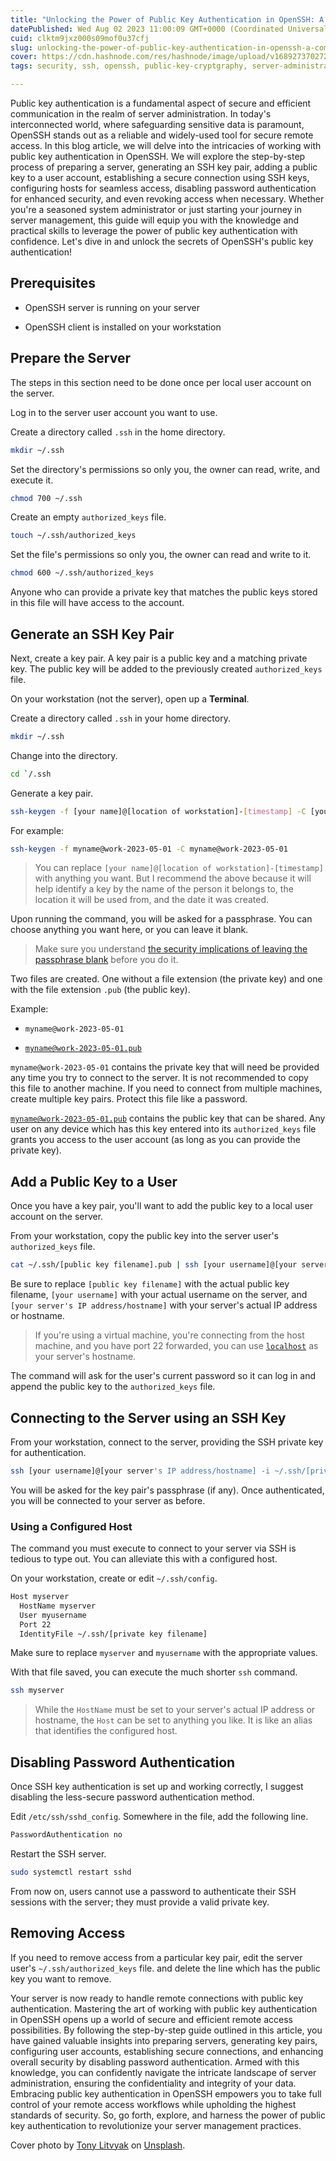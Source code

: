 ```yaml
---
title: "Unlocking the Power of Public Key Authentication in OpenSSH: A Comprehensive Guide"
datePublished: Wed Aug 02 2023 11:00:09 GMT+0000 (Coordinated Universal Time)
cuid: clktm9jxz000s09mof0u37cfj
slug: unlocking-the-power-of-public-key-authentication-in-openssh-a-comprehensive-guide
cover: https://cdn.hashnode.com/res/hashnode/image/upload/v1689273702720/a142acd7-dce6-4bc2-a258-c89285b45184.png
tags: security, ssh, openssh, public-key-cryptgraphy, server-administration

---
```


Public key authentication is a fundamental aspect of secure and efficient communication in the realm of server administration. In today's interconnected world, where safeguarding sensitive data is paramount, OpenSSH stands out as a reliable and widely-used tool for secure remote access. In this blog article, we will delve into the intricacies of working with public key authentication in OpenSSH. We will explore the step-by-step process of preparing a server, generating an SSH key pair, adding a public key to a user account, establishing a secure connection using SSH keys, configuring hosts for seamless access, disabling password authentication for enhanced security, and even revoking access when necessary. Whether you're a seasoned system administrator or just starting your journey in server management, this guide will equip you with the knowledge and practical skills to leverage the power of public key authentication with confidence. Let's dive in and unlock the secrets of OpenSSH's public key authentication!

## **Prerequisites**

* OpenSSH server is running on your server
    
* OpenSSH client is installed on your workstation
    

## **Prepare the Server**

The steps in this section need to be done once per local user account on the server.

Log in to the server user account you want to use.

Create a directory called `.ssh` in the home directory.

```bash
mkdir ~/.ssh
```

Set the directory's permissions so only you, the owner can read, write, and execute it.

```bash
chmod 700 ~/.ssh
```

Create an empty `authorized_keys` file.

```bash
touch ~/.ssh/authorized_keys
```

Set the file's permissions so only you, the owner can read and write to it.

```bash
chmod 600 ~/.ssh/authorized_keys
```

Anyone who can provide a private key that matches the public keys stored in this file will have access to the account.

## **Generate an SSH Key Pair**

Next, create a key pair. A key pair is a public key and a matching private key. The public key will be added to the previously created `authorized_keys` file.

On your workstation (not the server), open up a **Terminal**.

Create a directory called `.ssh` in your home directory.

```bash
mkdir ~/.ssh
```

Change into the directory.

```bash
cd `/.ssh
```

Generate a key pair.

```bash
ssh-keygen -f [your name]@[location of workstation]-[timestamp] -C [your name]@[location of workstation]-[timestamp]
```

For example:

```bash
ssh-keygen -f myname@work-2023-05-01 -C myname@work-2023-05-01
```

> You can replace `[your name]@[location of workstation]-[timestamp]` with anything you want. But I recommend the above because it will help identify a key by the name of the person it belongs to, the location it will be used from, and the date it was created.

Upon running the command, you will be asked for a passphrase. You can choose anything you want here, or you can leave it blank.

> Make sure you understand [the security implications of leaving the passphrase blank](https://superuser.com/questions/261361/do-i-need-to-have-a-passphrase-for-my-ssh-rsa-key) before you do it.

Two files are created. One without a file extension (the private key) and one with the file extension `.pub` (the public key).

Example:

* `myname@work-2023-05-01`
    
* [`myname@work-2023-05-01.pub`](mailto:myname@work-2023-05-01.pub)
    

`myname@work-2023-05-01` contains the private key that will need be provided any time you try to connect to the server. It is not recommended to copy this file to another machine. If you need to connect from multiple machines, create multiple key pairs. Protect this file like a password.

[`myname@work-2023-05-01.pub`](mailto:myname@work-2023-05-01.pub) contains the public key that can be shared. Any user on any device which has this key entered into its `authorized_keys` file grants you access to the user account (as long as you can provide the private key).

## **Add a Public Key to a User**

Once you have a key pair, you'll want to add the public key to a local user account on the server.

From your workstation, copy the public key into the server user's `authorized_keys` file.

```bash
cat ~/.ssh/[public key filename].pub | ssh [your username]@[your server's IP address or hostname] "cat >> ~/.ssh/authorized_keys"
```

Be sure to replace `[public key filename]` with the actual public key filename, `[your username]` with your actual username on the server, and `[your server's IP address/hostname]` with your server's actual IP address or hostname.

> If you're using a virtual machine, you're connecting from the host machine, and you have port 22 forwarded, you can use [`localhost`](http://localhost) as your server's hostname.

The command will ask for the user's current password so it can log in and append the public key to the `authorized_keys` file.

## **Connecting to the Server using an SSH Key**

From your workstation, connect to the server, providing the SSH private key for authentication.

```bash
ssh [your username]@[your server's IP address/hostname] -i ~/.ssh/[private key filename]
```

You will be asked for the key pair's passphrase (if any). Once authenticated, you will be connected to your server as before.

### **Using a Configured Host**

The command you must execute to connect to your server via SSH is tedious to type out. You can alleviate this with a configured host.

On your workstation, create or edit `~/.ssh/config`.

```bash
Host myserver
  HostName myserver
  User myusername
  Port 22
  IdentityFile ~/.ssh/[private key filename]
```

Make sure to replace `myserver` and `myusername` with the appropriate values.

With that file saved, you can execute the much shorter `ssh` command.

```bash
ssh myserver
```

> While the `HostName` must be set to your server's actual IP address or hostname, the `Host` can be set to anything you like. It is like an alias that identifies the configured host.

## **Disabling Password Authentication**

Once SSH key authentication is set up and working correctly, I suggest disabling the less-secure password authentication method.

Edit `/etc/ssh/sshd_config`. Somewhere in the file, add the following line.

```bash
PasswordAuthentication no
```

Restart the SSH server.

```bash
sudo systemctl restart sshd
```

From now on, users cannot use a password to authenticate their SSH sessions with the server; they must provide a valid private key.

## **Removing Access**

If you need to remove access from a particular key pair, edit the server user's `~/.ssh/authorized_keys` file. and delete the line which has the public key you want to remove.

Your server is now ready to handle remote connections with public key authentication. Mastering the art of working with public key authentication in OpenSSH opens up a world of secure and efficient remote access possibilities. By following the step-by-step guide outlined in this article, you have gained valuable insights into preparing servers, generating key pairs, configuring user accounts, establishing secure connections, and enhancing overall security by disabling password authentication. Armed with this knowledge, you can confidently navigate the intricate landscape of server administration, ensuring the confidentiality and integrity of your data. Embracing public key authentication in OpenSSH empowers you to take full control of your remote access workflows while upholding the highest standards of security. So, go forth, explore, and harness the power of public key authentication to revolutionize your server management practices.

Cover photo by [Tony Litvyak](https://unsplash.com/@justatony?utm_source=unsplash&utm_medium=referral&utm_content=creditCopyText) on [Unsplash](https://unsplash.com/photos/a-close-up-of-a-pine-tree-branch-0ftahD2om9I?utm_source=unsplash&utm_medium=referral&utm_content=creditCopyText).